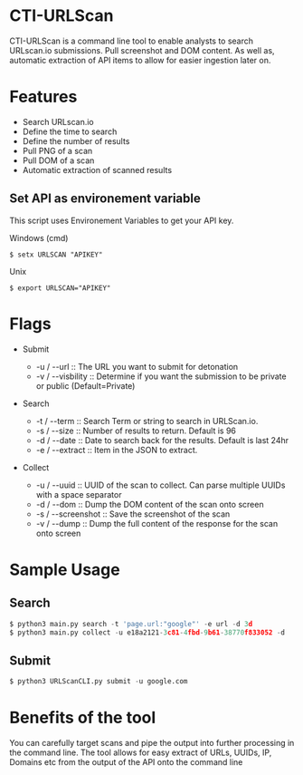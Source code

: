 # CTI-URLScan

CTI-URLScan is a command line tool to enable analysts to search URLscan.io submissions. Pull screenshot and DOM content. As well as, automatic extraction of API items to allow for easier ingestion later on.

# Features
- Search URLscan.io
- Define the time to search
- Define the number of results
- Pull PNG of a scan
- Pull DOM of a scan
- Automatic extraction of scanned results

## Set API as environement variable

This script uses Environement Variables to get your API key.

Windows (cmd)
```
$ setx URLSCAN "APIKEY"
```

Unix  
```
$ export URLSCAN="APIKEY"
```

# Flags

- Submit
  - -u / --url :: The URL you want to submit for detonation
  - -v / --visbility :: Determine if you want the submission to be private or public (Default=Private)

- Search
  - -t / --term :: Search Term or string to search in URLScan.io.
  - -s / --size :: Number of results to return. Default is 96
  - -d / --date :: Date to search back for the results. Default is last 24hr
  - -e / --extract :: Item in the JSON to extract.

- Collect
  - -u / --uuid :: UUID of the scan to collect. Can parse multiple UUIDs with a space separator 
  - -d / --dom :: Dump the DOM content of the scan onto screen
  - -s / --screenshot :: Save the screenshot of the scan
  - -v / --dump :: Dump the full content of the response for the scan onto screen

# Sample Usage
## Search
```python
$ python3 main.py search -t 'page.url:"google"' -e url -d 3d
$ python3 main.py collect -u e18a2121-3c81-4fbd-9b61-38770f833052 -d
```
## Submit
```python
$ python3 URLScanCLI.py submit -u google.com
```


# Benefits of the tool
You can carefully target scans and pipe the output into further processing in the command line. 
The tool allows for easy extract of URLs, UUIDs, IP, Domains etc from the output of the API onto the command line
